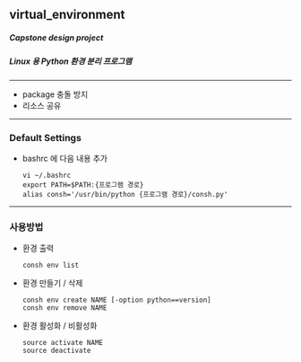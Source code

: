 ## virtual_environment
##### Capstone design project
##### Linux 용 Python 환경 분리 프로그램

-----
- package 충돌 방지 
- 리소스 공유 

-----
### Default Settings
- bashrc 에 다음 내용 추가

      vi ~/.bashrc
      export PATH=$PATH:{프로그램 경로}
      alias consh='/usr/bin/python {프로그램 경로}/consh.py'


-----
### 사용방법
- 환경 출력

      consh env list
      
- 환경 만들기 / 삭제

      consh env create NAME [-option python==version]
      consh env remove NAME
      
      
- 환경 활성화 / 비활성화

      source activate NAME
      source deactivate
      

      

